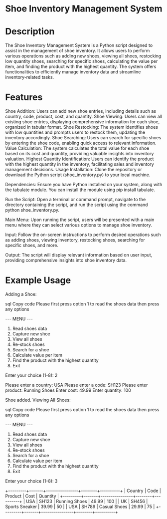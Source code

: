 # Shoe Inventory Management System

# Description
The Shoe Inventory Management System is a Python script designed to assist in the management of shoe inventory. It allows users to perform various operations such as adding new shoes, viewing all shoes, restocking low quantity shoes, searching for specific shoes, calculating the value per item, and finding the product with the highest quantity. The system offers functionalities to efficiently manage inventory data and streamline inventory-related tasks.

# Features
Shoe Addition: Users can add new shoe entries, including details such as country, code, product, cost, and quantity.
Shoe Viewing: Users can view all existing shoe entries, displaying comprehensive information for each shoe, organized in tabular format.
Shoe Restocking: The system identifies shoes with low quantities and prompts users to restock them, updating the inventory accordingly.
Shoe Searching: Users can search for specific shoes by entering the shoe code, enabling quick access to relevant information.
Value Calculation: The system calculates the total value for each shoe based on its cost and quantity, providing valuable insights into inventory valuation.
Highest Quantity Identification: Users can identify the product with the highest quantity in the inventory, facilitating sales and inventory management decisions.
Usage
Installation: Clone the repository or download the Python script (shoe_inventory.py) to your local machine.

Dependencies: Ensure you have Python installed on your system, along with the tabulate module. You can install the module using pip install tabulate.

Run the Script: Open a terminal or command prompt, navigate to the directory containing the script, and run the script using the command python shoe_inventory.py.

Main Menu: Upon running the script, users will be presented with a main menu where they can select various options to manage shoe inventory.

Input: Follow the on-screen instructions to perform desired operations such as adding shoes, viewing inventory, restocking shoes, searching for specific shoes, and more.

Output: The script will display relevant information based on user input, providing comprehensive insights into shoe inventory data.

# Example Usage
Adding a Shoe:

sql
Copy code
Please first press option 1 to read the shoes data then press any options

--- MENU ---
1. Read shoes data
2. Capture new shoe
3. View all shoes
4. Re-stock shoes
5. Search for a shoe
6. Calculate value per item
7. Find the product with the highest quantity
8. Exit

Enter your choice (1-8): 2

Please enter a country: USA
Please enter a code: SH123
Please enter product: Running Shoes
Enter cost: 49.99
Enter quantity: 100

Shoe added.
Viewing All Shoes:

sql
Copy code
Please first press option 1 to read the shoes data then press any options

--- MENU ---
1. Read shoes data
2. Capture new shoe
3. View all shoes
4. Re-stock shoes
5. Search for a shoe
6. Calculate value per item
7. Find the product with the highest quantity
8. Exit

Enter your choice (1-8): 3

+---------+-------+----------------+--------+----------+
| Country | Code  | Product        |  Cost  | Quantity |
+---------+-------+----------------+--------+----------+
|   USA   | SH123 | Running Shoes  | 49.99  |   100    |
|   UK    | SH456 | Sports Sneaker | 39.99  |    50    |
|   USA   | SH789 | Casual Shoes   | 29.99  |    75    |
+---------+-------+----------------+--------+----------+
